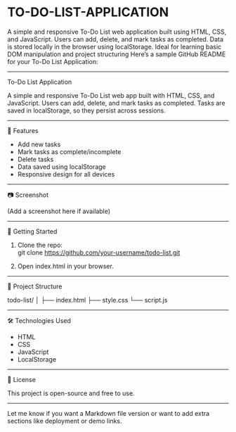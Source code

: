 # TO-DO-LIST-APPLICATION
A simple and responsive To-Do List web application built using HTML, CSS, and JavaScript. Users can add, delete, and mark tasks as completed. Data is stored locally in the browser using localStorage. Ideal for learning basic DOM manipulation and project structuring
Here’s a sample GitHub README for your To-Do List Application:

---

To-Do List Application

A simple and responsive To-Do List web app built with HTML, CSS, and JavaScript. Users can add, delete, and mark tasks as completed. Tasks are saved in localStorage, so they persist across sessions.

---

🔧 Features

- Add new tasks  
- Mark tasks as complete/incomplete  
- Delete tasks  
- Data saved using localStorage  
- Responsive design for all devices  

---

📷 Screenshot

(Add a screenshot here if available)

---

🚀 Getting Started

1. Clone the repo:  
   git clone https://github.com/your-username/todo-list.git

2. Open index.html in your browser.

---

📁 Project Structure


todo-list/
│
├── index.html
├── style.css
└── script.js


---

🛠 Technologies Used

- HTML  
- CSS  
- JavaScript  
- LocalStorage

---

📄 License

This project is open-source and free to use.

---

Let me know if you want a Markdown file version or want to add extra sections like deployment or demo links.
